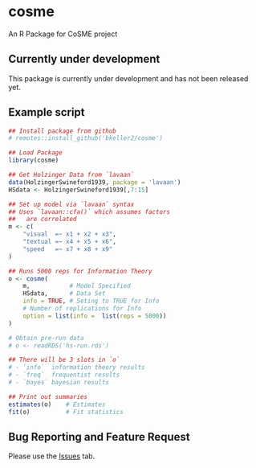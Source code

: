 # cosme
An R Package for CoSME project


## Currently under development

This package is currently under development and has not been released yet.

## Example script
```r
## Install package from github
# remotes::install_github('bkeller2/cosme')

## Load Package
library(cosme)

## Get Holzinger Data from `lavaan`
data(HolzingerSwineford1939, package = 'lavaan')
HSdata <- HolzingerSwineford1939[,7:15]

## Set up model via `lavaan` syntax
## Uses `lavaan::cfa()` which assumes factors
##   are correlated
m <- c(
    "visual  =~ x1 + x2 + x3",
    "textual =~ x4 + x5 + x6",
    "speed   =~ x7 + x8 + x9"
)

## Runs 5000 reps for Information Theory
o <- cosme(
    m,           # Model Specified
    HSdata,      # Data Set
    info = TRUE, # Seting to TRUE for Info
    # Number of replications for Info
    option = list(info =  list(reps = 5000))
)

# Obtain pre-run data
# o <- readRDS('hs-run.rds')

## There will be 3 slots in `o`
# - `info`  information theory results
# - `freq`  frequentist results
# - `bayes` bayesian results

## Print out summaries
estimates(o)    # Estimates
fit(o)          # Fit statistics
```

## Bug Reporting and Feature Request
Please use the [Issues](https://github.com/bkeller2/cosme/issues) tab.
